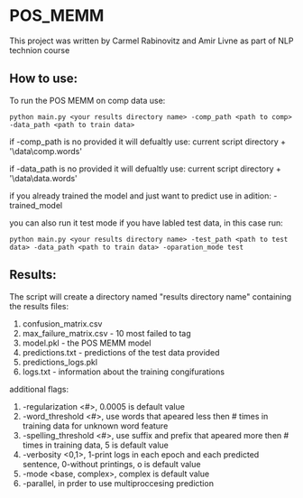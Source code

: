 # POS_MEMM
This project was written by Carmel Rabinovitz and Amir Livne as part of NLP technion course

## How to use:
To run the POS MEMM on comp data use:
```
python main.py <your results directory name> -comp_path <path to comp> -data_path <path to train data>
```

if -comp_path is no provided it will defualtly use:
current script directory + '\\data\\comp.words'

if -data_path is no provided it will defualtly use:
current script directory + '\\data\\data.words'

if you already trained the model and just want to predict use in adition:
	-trained_model <your results directory name>

you can also run it test mode if you have labled test data, in this case run:
```
python main.py <your results directory name> -test_path <path to test data> -data_path <path to train data> -oparation_mode test
```
	
## Results:
The script will create a directory named "results directory name" containing the results files:
  1. confusion_matrix.csv
  2. max_failure_matrix.csv - 10 most failed to tag
  3. model.pkl - the POS MEMM model
  4. predictions.txt - predictions of the test data provided
  5. predictions_logs.pkl
  6. logs.txt - information about the training congifurations

additional flags:
1. -regularization <#>, 0.0005 is default value
2. -word_threshold <#>, use words that apeared less then # times in training data for unknown word feature
3. -spelling_threshold <#>, use suffix and prefix that apeared more then # times in training data, 5 is default value
4. -verbosity <0,1>, 1-print logs in each epoch and each predicted sentence, 0-without printings, o is default value
5. -mode <base, complex>, complex is default value
6. -parallel, in prder to use multiproccesing prediction	
